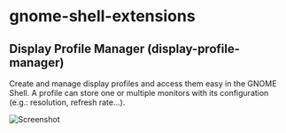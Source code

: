 gnome-shell-extensions
======================

Display Profile Manager (display-profile-manager)
-------------------------------------------------

Create and manage display profiles and access them easy in the GNOME Shell.
A profile can store one or multiple monitors with its configuration (e.g.: resolution, refresh rate...).

![Screenshot](https://raw.github.com/bodedejavu/gnome-shell-extensions/master/screenshot1.png)


